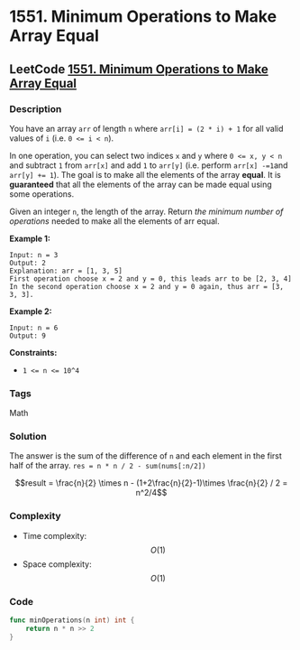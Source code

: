 # 1551. Minimum Operations to Make Array Equal

## LeetCode [1551. Minimum Operations to Make Array Equal](title)

### Description

You have an array `arr` of length `n` where `arr[i] = (2 * i) + 1` for all valid values of `i` \(i.e. `0 <= i < n`\).

In one operation, you can select two indices `x` and `y` where `0 <= x, y < n` and subtract `1` from `arr[x]` and add `1` to `arr[y]` \(i.e. perform `arr[x] -=1`and `arr[y] += 1`\). The goal is to make all the elements of the array **equal**. It is **guaranteed** that all the elements of the array can be made equal using some operations.

Given an integer `n`, the length of the array. Return _the minimum number of operations_ needed to make all the elements of arr equal.

**Example 1:**

```text
Input: n = 3
Output: 2
Explanation: arr = [1, 3, 5]
First operation choose x = 2 and y = 0, this leads arr to be [2, 3, 4]
In the second operation choose x = 2 and y = 0 again, thus arr = [3, 3, 3].
```

**Example 2:**

```text
Input: n = 6
Output: 9
```

**Constraints:**

* `1 <= n <= 10^4`

### Tags

Math

### Solution

The answer is the sum of the difference of `n` and each element in the first half of the array. `res = n * n / 2 - sum(nums[:n/2])`

$$result = \frac{n}{2} \times n - (1+2\frac{n}{2}-1)\times \frac{n}{2} / 2 = n^2/4$$ 

### Complexity

* Time complexity: $$O(1)$$
* Space complexity: $$O(1)$$

### Code

```go
func minOperations(n int) int {
	return n * n >> 2
}
```

